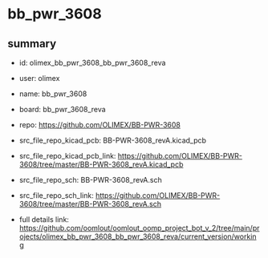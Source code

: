 # bb_pwr_3608
 
## summary 
* id: olimex_bb_pwr_3608_bb_pwr_3608_reva
* user: olimex
* name: bb_pwr_3608
* board: bb_pwr_3608_reva
* repo: https://github.com/OLIMEX/BB-PWR-3608
* src_file_repo_kicad_pcb: BB-PWR-3608_revA.kicad_pcb
* src_file_repo_kicad_pcb_link: https://github.com/OLIMEX/BB-PWR-3608/tree/master/BB-PWR-3608_revA.kicad_pcb


* src_file_repo_sch: BB-PWR-3608_revA.sch
* src_file_repo_sch_link: https://github.com/OLIMEX/BB-PWR-3608/tree/master/BB-PWR-3608_revA.sch
* full details link: https://github.com/oomlout/oomlout_oomp_project_bot_v_2/tree/main/projects/olimex_bb_pwr_3608_bb_pwr_3608_reva/current_version/working  







